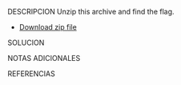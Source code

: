 DESCRIPCION
 Unzip this archive and find the flag.

- [Download zip file](https://artifacts.picoctf.net/c/503/big-zip-files.zip)

SOLUCION

NOTAS ADICIONALES

REFERENCIAS